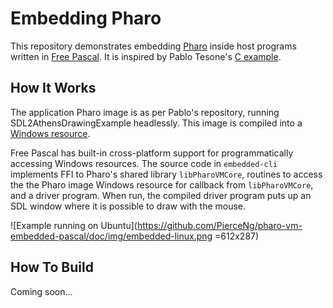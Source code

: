 # Embedding Pharo

This repository demonstrates embedding [Pharo](http://pharo.org) inside host programs written in
[Free Pascal](https://www.freepascal.org). It is inspired by Pablo Tesone's [C
example](https://github.com/tesonep/pharo-vm-embedded-example).

## How It Works

The application Pharo image is as per Pablo's repository, running SDL2AthensDrawingExample
headlessly. This image is compiled into a [Windows resource](https://en.wikipedia.org/wiki/Resource_%28Windows%29). 

Free Pascal has built-in cross-platform support for programmatically accessing Windows
resources. The source code in ```embedded-cli``` implements FFI to Pharo's shared library
```libPharoVMCore```, routines to access the the Pharo image Windows resource for callback from
```libPharoVMCore```, and a driver program. When run, the compiled driver program puts up an SDL
window where it is possible to draw with the mouse.

![Example running on Ubuntu](https://github.com/PierceNg/pharo-vm-embedded-pascal/doc/img/embedded-linux.png =612x287)

## How To Build

Coming soon...

